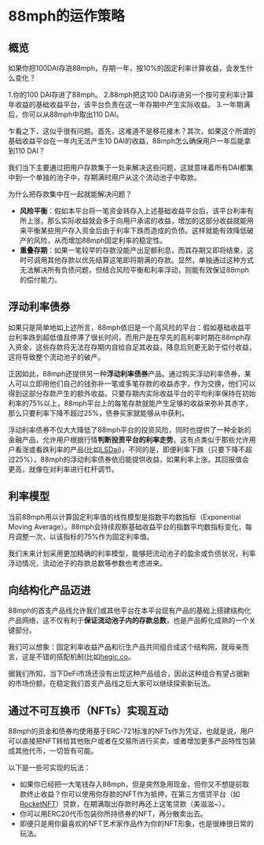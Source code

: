 # 88mph的运作策略

## 概览

如果你把100DAI存进88mph，存期一年，按10%的固定利率计算收益，会发生什么变化？

1.你的100 DAI存进了88mph。
2.88mph把这100 DAI存进另一个按可变利率计算年收益的基础收益平台，该平台负责在这一年存期中产生实际收益。
3.一年期满后，你可以从88mph中取出110 DAI。

乍看之下，这似乎很有问题。首先，这难道不是移花接木？其次，如果这个所谓的基础收益平台在一年内无法产生10 DAI的收益，88mph怎么确保用户一年后能拿到110 DAI？

我们当下主要通过把用户存款集于一处来解决这些问题，这就意味着所有DAI都集中到一个单独的池子中，存期满时用户从这个流动池子中取款。

为什么把存款集中在一起就能解决问题？

- **风险平衡**：假如本平台将一笔资金转存入上述基础收益平台后，该平台利率有所上涨，那么实际收益就会多于向用户承诺的收益，增加的这部分收益就能用来平衡某些用户存入资金后由于利率下跌而造成的负债。这样就能有效降低破产的风险，从而增加88mph固定利率的稳定性。
- **重叠存期**：如果一笔较早的存款没能产出足额利息，而其存期又即将结束，这时可调用其他存款以优先结算这笔即将期满的存款。显然，单独通过这种方式无法解决所有负债问题，但结合风险平衡和利率浮动，则能有效保证88mph的偿付能力。

## 浮动利率债券

如果只是简单地如上述所言，88mph依旧是一个高风险的平台：假如基础收益平台利率跌到超低值且停滞了很长时间，而用户是在早先的高利率时期在88mph存入资金，这些存款将无法在存期内自给自足其收益，降息后则更无助于偿付收益，这将导致整个流动池子的破产。

正因如此，88mph还提供另一种**浮动利率债券**产品。通过购买浮动利率债券，某人可以立即用他们自己的钱弥补一笔或多笔存款的收益赤字，作为交换，他们可以得到这部分存款产生的额外收益。只要存期内实际收益平台的平均利率保持在初始利率的75%以上，88mph平台上的每笔存款就能产生足够的收益来弥补其赤字，那么只要利率下降不超过25%，债券买家就能够从中获利。

浮动利率债券不仅大大降低了88mph平台的投资风险，同时也提供了一种全新的金融产品，允许用户根据行情**判断投资平台的利率走势**。这有点类似于那些允许用户看涨或看跌利率的产品(比如[LSDai](https://lsdai.market/))，不同的是，即便利率下跌（只要下降不超过25%），88mph的浮动利率债券依旧能提供收益，如果利率上涨，其回报值会更高，就像在对利率进行杠杆调节。

## 利率模型

当前88mph用以计算固定利率值的线性模型是指数平均数指标（Exponential Moving Average）。88mph会持续观察基础收益平台的指数平均数指标变化，每月调整一次，以该指标的75%作为固定利率值。

我们未来计划采用更加精确的利率模型，能够把流动池子的盈余或负债状况，利率浮动情况，流动池子的存款总数等参数也考虑进来。

## 向结构化产品迈进

88mph的首支产品线允许我们或其他平台在本平台现有产品的基础上搭建结构化产品网络，这不仅有利于**保证流动池子内的存款总数**，也是产品孵化成熟的一个关键部分。

我们可以想象：固定利率收益产品和衍生产品共同组合成这个结构网，就母亲而言，这是不错的搭配机制(比如[hegic.co](https://www.hegic.co)。

据我们所知，当下DeFi市场还没有出现这种产品组合，因此这种组合有望占据新的市场份额，在稳定我们首支产品线之后大家可以继续探索新玩法。

## 通过不可互换币（NFTs）实现互动

88mph的资金和债券均使用基于ERC-721标准的NFTs作为凭证，也就是说，用户可以直接把NFT转给其他账户或者在交易所进行买卖，或者增加更多产品特性包装成其他代币，一切皆有可能。

以下是一些可实现的玩法：

- 如果你已经把一大笔钱存入88mph，但是突然急用现金，但你又不想提前取款终止收益？你可以使用你存款的NFT作为抵押，在第三方借贷平台（如[RocketNFT](https://medium.com/@AlexMasmej/introducing-rocket-get-a-loan-against-your-nfts-f67b1b5738f0)）贷款，在期满取出存款时再还上这笔贷款（美滋滋~）。
- 你可以用ERC20代币包装你所持债券的NFT，再分散卖出去。
- 即便只是用你最喜欢的NFT艺术家作品作为你的NFT形象，也是很棒很日常的玩法。
